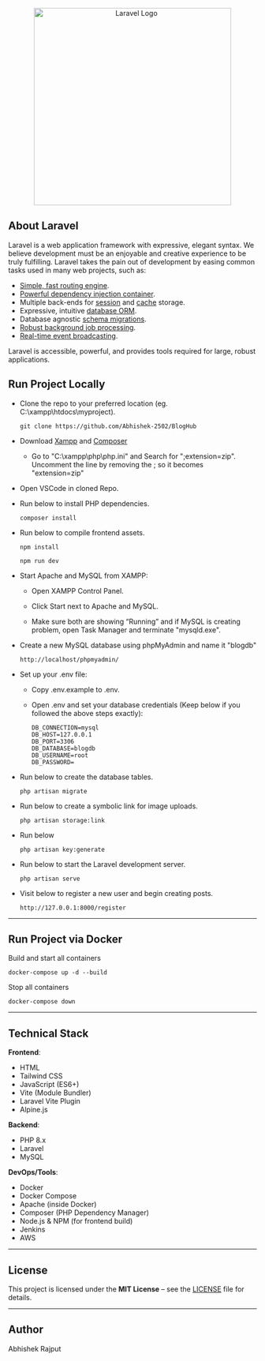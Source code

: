 <p align="center"><a href="https://laravel.com" target="_blank"><img src="https://raw.githubusercontent.com/laravel/art/master/logo-lockup/5%20SVG/2%20CMYK/1%20Full%20Color/laravel-logolockup-cmyk-red.svg" width="400" alt="Laravel Logo"></a></p>


## About Laravel

Laravel is a web application framework with expressive, elegant syntax. We believe development must be an enjoyable and creative experience to be truly fulfilling. Laravel takes the pain out of development by easing common tasks used in many web projects, such as:

- [Simple, fast routing engine](https://laravel.com/docs/routing).
- [Powerful dependency injection container](https://laravel.com/docs/container).
- Multiple back-ends for [session](https://laravel.com/docs/session) and [cache](https://laravel.com/docs/cache) storage.
- Expressive, intuitive [database ORM](https://laravel.com/docs/eloquent).
- Database agnostic [schema migrations](https://laravel.com/docs/migrations).
- [Robust background job processing](https://laravel.com/docs/queues).
- [Real-time event broadcasting](https://laravel.com/docs/broadcasting).

Laravel is accessible, powerful, and provides tools required for large, robust applications.

## Run Project Locally

- Clone the repo to your preferred location (eg. C:\xampp\htdocs\myproject).
    ```
    git clone https://github.com/Abhishek-2502/BlogHub
    ```

- Download [Xampp](https://www.apachefriends.org/download.html) and [Composer](https://getcomposer.org/download/)

    - Go to "C:\xampp\php\php.ini" and Search for ";extension=zip". Uncomment the line by removing the ; so it becomes "extension=zip"

- Open VSCode in cloned Repo.

- Run below to install PHP dependencies.
    ```
    composer install 
    ```

- Run below to compile frontend assets.
    ```
    npm install  
    ```
    ```
    npm run dev
    ```

- Start Apache and MySQL from XAMPP:

    - Open XAMPP Control Panel.

    - Click Start next to Apache and MySQL.

    - Make sure both are showing “Running” and if MySQL is creating problem, open Task Manager and terminate "mysqld.exe".

- Create a new MySQL database using phpMyAdmin and name it "blogdb"
    ```
    http://localhost/phpmyadmin/
    ```

- Set up your .env file:

    - Copy .env.example to .env.

    - Open .env and set your database credentials (Keep below if you followed the above steps exactly):
        ```
        DB_CONNECTION=mysql
        DB_HOST=127.0.0.1
        DB_PORT=3306
        DB_DATABASE=blogdb
        DB_USERNAME=root
        DB_PASSWORD=
        ```

- Run below to create the database tables. 
    ```
    php artisan migrate
    ```

- Run below to create a symbolic link for image uploads.
    ```
    php artisan storage:link
    ```

- Run below 
    ```
    php artisan key:generate
    ```

- Run below to start the Laravel development server.
    ```
    php artisan serve
    ```

- Visit below to register a new user and begin creating posts.
    ```
    http://127.0.0.1:8000/register
    ```
---

## Run Project via Docker

Build and start all containers
```
docker-compose up -d --build
```

Stop all containers
```
docker-compose down
```
---

## Technical Stack

**Frontend**:

* HTML
* Tailwind CSS
* JavaScript (ES6+)
* Vite (Module Bundler)
* Laravel Vite Plugin
* Alpine.js

**Backend**:

* PHP 8.x
* Laravel
* MySQL

**DevOps/Tools**:


* Docker
* Docker Compose
* Apache (inside Docker)
* Composer (PHP Dependency Manager)
* Node.js & NPM (for frontend build)
* Jenkins
* AWS

---

## License
This project is licensed under the **MIT License** – see the [LICENSE](./LICENSE) file for details.

--- 

## Author 
Abhishek Rajput